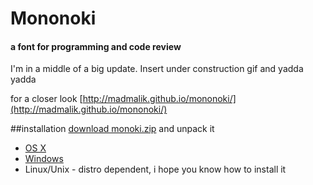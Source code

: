 # Mononoki
####  a font for programming and code review

I'm in a middle of a big update. Insert under construction gif and yadda yadda


for a closer look [http://madmalik.github.io/mononoki/](http://madmalik.github.io/mononoki/)

##installation
[download monoki.zip](export/monoki.zip) and unpack it
* [OS X](http://support.apple.com/kb/HT2509)
* [Windows](http://windows.microsoft.com/en-us/windows-vista/install-or-uninstall-fonts)
* Linux/Unix - distro dependent, i hope you know how to install it

